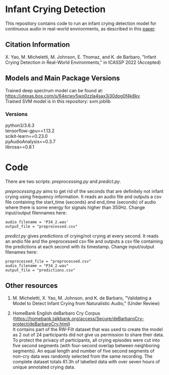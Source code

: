 # Infant Crying Detection
This repository contains code to run an infant crying detection model for continuous audio in real-world environments, as described in this [paper](https://arxiv.org/abs/2005.07036).

## Citation Information
X. Yao, M. Micheletti, M. Johnson, E. Thomaz, and K. de Barbaro, "Infant Crying Detection in Real-World Environments," in ICASSP 2022 (Accepted)


## Models and Main Package Versions
Trained deep spectrum model can be found at: https://utexas.box.com/s/64ecwy5wo0zzla4sax3j30dog0f4k8kv  
Trained SVM model is in this repository: svm.joblib  

### Versions
python3/3.6.3  
tensorflow-gpu==1.13.2  
scikit-learn==0.23.0   
pyAudioAnalysis==0.3.7  
librosa==0.8.1  


# Code
There are two scripts: *preprocessing.py* and *predict.py*.

*preprocessing.py* aims to get rid of the seconds that are definitely not infant crying using frequency information. It reads an audio file and outputs a csv file containing the start_time (seconds) and end_time (seconds) of audio where there is some energy for signals higher than 350Hz. Change input/output filennames here:
```
audio_filename = 'P34_2.wav'
output_file = "preprocessed.csv"
```


*predict.py* gives predictions of crying/not crying at every second. It reads an andio file and the preprocessed csv file and outputs a csv file containing the predictions at each second with its timestamp. Change input/output filenames here:

```
preprocessed_file = "preprocessed.csv"
audio_filename = "P34_2.wav"
output_file = "predictions.csv"
```


## Other resources
1. M. Micheletti, X. Yao, M. Johnson, and K. de Barbaro, "Validating a Model to Detect Infant Crying from Naturalistic Audio," (Under Review)

2. HomeBank English deBarbaro Cry Corpus (https://homebank.talkbank.org/access/Secure/deBarbaroCry-protect/deBarbaroCry.html)  
	It contains part of the RW-Filt dataset that was used to create the model as 2 out of 24 participants did not give us permission to share their data.  
	To protect the privacy of participants, all crying episodes were cut into five second segments (with four-second overlap between neighboring segments). An equal length and number of five second segments of non-cry data was randomly selected from the same recording. The complete dataset totals 61.3h of labelled data with over seven hours of unique annotated crying data. 



